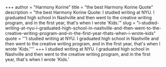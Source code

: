 +++
author = "Harmony Korine"
title = "the best Harmony Korine Quote"
description = "the best Harmony Korine Quote: I studied writing at NYU. I graduated high school in Nashville and then went to the creative writing program, and in the first year, that's when I wrote 'Kids.'"
slug = "i-studied-writing-at-nyu-i-graduated-high-school-in-nashville-and-then-went-to-the-creative-writing-program-and-in-the-first-year-thats-when-i-wrote-kids"
quote = '''I studied writing at NYU. I graduated high school in Nashville and then went to the creative writing program, and in the first year, that's when I wrote 'Kids.''''
+++
I studied writing at NYU. I graduated high school in Nashville and then went to the creative writing program, and in the first year, that's when I wrote 'Kids.'
